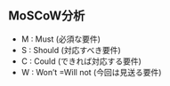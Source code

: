 ## MoSCoW分析
- M : Must (必須な要件)
- S : Should (対応すべき要件)
- C : Could (できれば対応する要件)
- W : Won’t =Will not (今回は見送る要件)
